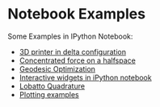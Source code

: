 Notebook Examples
==================

Some Examples in IPython Notebook:

* [3D printer in delta configuration](http://nbviewer.ipython.org/github/nicoguaro/notebooks_examples/blob/master/Delta_3D_printer.ipynb)
* [Concentrated force on a halfspace](http://nbviewer.ipython.org/github/nicoguaro/notebooks_examples/blob/master/point_source_halfspace.ipynb)
* [Geodesic Optimization](http://nbviewer.ipython.org/github/nicoguaro/notebooks_examples/blob/master/geodesic_opt.ipynb)
* [Interactive widgets in iPython notebook](http://nbviewer.ipython.org/github/nicoguaro/notebooks_examples/blob/master/Interactive_widgets.ipynb)
* [Lobatto Quadrature](http://nbviewer.ipython.org/github/nicoguaro/notebooks_examples/blob/master/Lobatto_quadrature.ipynb)
* [Plotting examples](http://nbviewer.ipython.org/github/nicoguaro/notebooks_examples/blob/master/plot_ex.ipynb)

